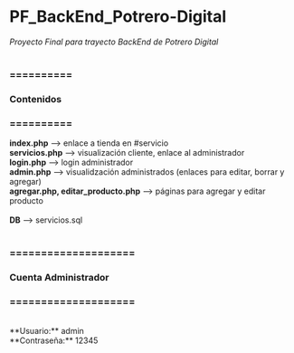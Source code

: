 # PF_BackEnd_Potrero-Digital
*Proyecto Final para trayecto BackEnd de Potrero Digital*<br />
<br />
### ==========<br />
### Contenidos 
### ==========<br />
**index.php** --> enlace a tienda en #servicio<br />
**servicios.php** --> visualización cliente, enlace al administrador<br />
**login.php** --> login administrador<br />
**admin.php** --> visualidzación administrados (enlaces para editar, borrar y agregar)<br />
**agregar.php, editar_producto.php** --> páginas para agregar y editar producto<br />
<br />
**DB** --> servicios.sql  
<br />
### ====================<br />
### Cuenta Administrador
### ====================<br />
<br />
**Usuario:** admin<br />
**Contraseña:** 12345<br />


